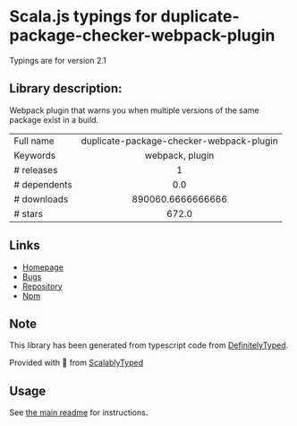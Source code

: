
# Scala.js typings for duplicate-package-checker-webpack-plugin

Typings are for version 2.1

## Library description:
Webpack plugin that warns you when multiple versions of the same package exist in a build.

|                    |                 |
| ------------------ | :-------------: |
| Full name          | duplicate-package-checker-webpack-plugin |
| Keywords           | webpack, plugin |
| # releases         | 1 |
| # dependents       | 0.0 |
| # downloads        | 890060.6666666666 |
| # stars            | 672.0 |

## Links
- [Homepage](https://github.com/darrenscerri/duplicate-package-checker-webpack-plugin#readme)
- [Bugs](https://github.com/darrenscerri/duplicate-package-checker-webpack-plugin/issues)
- [Repository](https://github.com/darrenscerri/duplicate-package-checker-webpack-plugin)
- [Npm](https://www.npmjs.com/package/duplicate-package-checker-webpack-plugin)
    


## Note
This library has been generated from typescript code from [DefinitelyTyped](https://definitelytyped.org).

Provided with :purple_heart: from [ScalablyTyped](https://github.com/oyvindberg/ScalablyTyped)

## Usage
See [the main readme](../../readme.md) for instructions.


